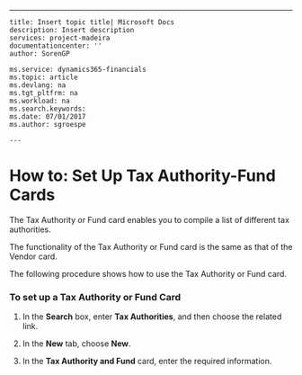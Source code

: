 ---
    title: Insert topic title| Microsoft Docs
    description: Insert description
    services: project-madeira
    documentationcenter: ''
    author: SorenGP

    ms.service: dynamics365-financials
    ms.topic: article
    ms.devlang: na
    ms.tgt_pltfrm: na
    ms.workload: na
    ms.search.keywords:
    ms.date: 07/01/2017
    ms.author: sgroespe

    ---
# How to: Set Up Tax Authority-Fund Cards
The Tax Authority or Fund card enables you to compile a list of different tax authorities.  
  
 The functionality of the Tax Authority or Fund card is the same as that of the Vendor card.  
  
 The following procedure shows how to use the Tax Authority or Fund card.  
  
### To set up a Tax Authority or Fund Card  
  
1.  In the **Search** box, enter **Tax Authorities**, and then choose the related link.  
  
2.  In the **New** tab, choose **New**.  
  
3.  In the **Tax Authority and Fund** card, enter the required information.